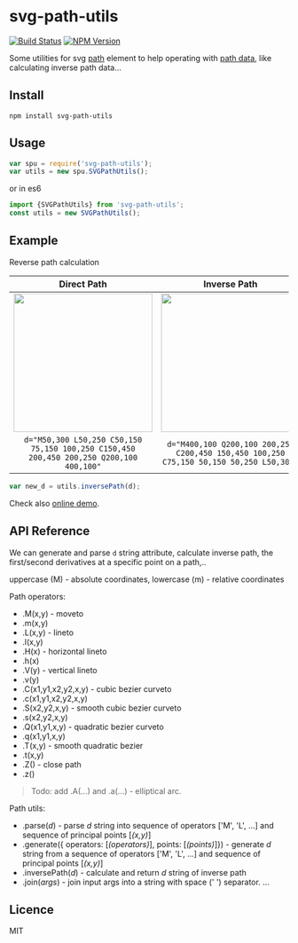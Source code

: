# svg-path-utils 
[![Build Status](https://travis-ci.org/krispo/svg-path-utils.svg?branch=master)](https://travis-ci.org/krispo/svg-path-utils)
[![NPM Version](http://img.shields.io/npm/v/svg-path-utils.svg?style=flat)](https://www.npmjs.org/package/svg-path-utils)

Some utilities for svg [path](https://www.w3.org/TR/SVG/paths.html) element to help operating with [path data](https://www.w3.org/TR/SVG/paths.html#PathData), 
like calculating inverse path data...

## Install 

    npm install svg-path-utils
    
## Usage

```js
var spu = require('svg-path-utils');
var utils = new spu.SVGPathUtils();
```
or in es6
```js
import {SVGPathUtils} from 'svg-path-utils';
const utils = new SVGPathUtils();
```

## Example
Reverse path calculation

| Direct Path   | Inverse Path  |
|:-------------:|:-------------:|
| <img src="http://i.imgur.com/yiqwvS7.png" width="250"> | <img src="http://i.imgur.com/V2xjCfK.png" width="250"> |
| `d="M50,300 L50,250 C50,150 75,150 100,250 C150,450 200,450 200,250 Q200,100 400,100"`  | `d="M400,100 Q200,100 200,250 C200,450 150,450 100,250 C75,150 50,150 50,250 L50,300"`|

```js
var new_d = utils.inversePath(d);
```
Check also [online demo](http://plnkr.co/edit/rIhZfI?p=preview).

## API Reference

We can generate and parse `d` string attribute, calculate inverse path, the first/second derivatives at a specific point on a path,..

uppercase (M) - absolute coordinates, lowercase (m) - relative coordinates

Path operators: 

* .M(x,y) - moveto
* .m(x,y) 
* .L(x,y) - lineto
* .l(x,y)
* .H(x) - horizontal lineto
* .h(x)
* .V(y) - vertical lineto
* .v(y)
* .C(x1,y1,x2,y2,x,y) - cubic bezier curveto
* .c(x1,y1,x2,y2,x,y)
* .S(x2,y2,x,y) - smooth cubic bezier curveto
* .s(x2,y2,x,y)
* .Q(x1,y1,x,y) - quadratic bezier curveto
* .q(x1,y1,x,y)
* .T(x,y) - smooth quadratic bezier
* .t(x,y)
* .Z() - close path
* .z()

> Todo: add .A(...) and .a(...) - elliptical arc.

Path utils: 

* .parse(*d*) - parse *d* string into sequence of operators ['M', 'L', ...] and sequence of principal points [*(x,y)*]
* .generate({ operators: [*(operators)*], points: [*(points)*]}) - generate *d* string from a sequence of operators ['M', 'L', ...] and sequence of principal points [*(x,y)*]
* .inversePath(*d*) - calculate and return *d* string of inverse path
* .join(*args*) - join input args into a string with space (' ') separator.
...

## Licence
MIT